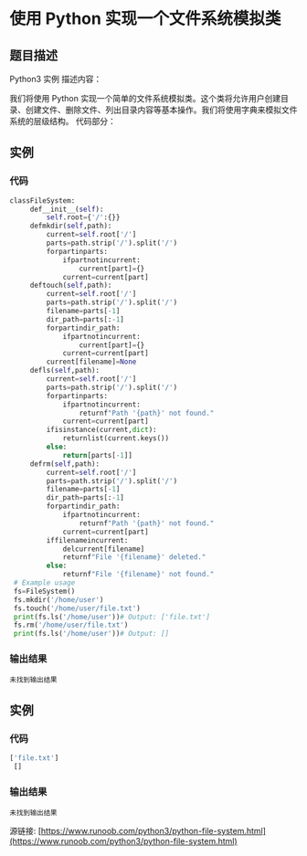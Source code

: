 # 使用 Python 实现一个文件系统模拟类

## 题目描述
Python3 实例
描述内容：
我们将使用 Python 实现一个简单的文件系统模拟类。这个类将允许用户创建目录、创建文件、删除文件、列出目录内容等基本操作。我们将使用字典来模拟文件系统的层级结构。
代码部分：

## 实例
### 代码
```python
classFileSystem:
     def__init__(self):
         self.root={'/':{}}
     defmkdir(self,path):
         current=self.root['/']
         parts=path.strip('/').split('/')
         forpartinparts:
             ifpartnotincurrent:
                 current[part]={}
             current=current[part]
     deftouch(self,path):
         current=self.root['/']
         parts=path.strip('/').split('/')
         filename=parts[-1]
         dir_path=parts[:-1]
         forpartindir_path:
             ifpartnotincurrent:
                 current[part]={}
             current=current[part]
         current[filename]=None
     defls(self,path):
         current=self.root['/']
         parts=path.strip('/').split('/')
         forpartinparts:
             ifpartnotincurrent:
                 returnf"Path '{path}' not found."
             current=current[part]
         ifisinstance(current,dict):
             returnlist(current.keys())
         else:
             return[parts[-1]]
     defrm(self,path):
         current=self.root['/']
         parts=path.strip('/').split('/')
         filename=parts[-1]
         dir_path=parts[:-1]
         forpartindir_path:
             ifpartnotincurrent:
                 returnf"Path '{path}' not found."
             current=current[part]
         iffilenameincurrent:
             delcurrent[filename]
             returnf"File '{filename}' deleted."
         else:
             returnf"File '{filename}' not found."
 # Example usage
 fs=FileSystem()
 fs.mkdir('/home/user')
 fs.touch('/home/user/file.txt')
 print(fs.ls('/home/user'))# Output: ['file.txt']
 fs.rm('/home/user/file.txt')
 print(fs.ls('/home/user'))# Output: []
```
### 输出结果
```
未找到输出结果
```
## 实例
### 代码
```python
['file.txt']
 []
```
### 输出结果
```
未找到输出结果
```
源链接: [https://www.runoob.com/python3/python-file-system.html](https://www.runoob.com/python3/python-file-system.html)